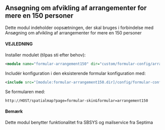 ## Ansøgning om afvikling af arrangementer for mere en 150 personer

Dette modul indeholder oopsætningen, der skal bruges i forbindelse med Ansøgning om afvikling af arrangementer for mere en 150 personer

#### VEJLEDNING

Installer modulet (tilpas sti efter behov):
```xml
<module name="formular-arrangement150" dir="custom/formular-config/arrangement150" permissionlevel="public"/>
```

Includér konfiguration i den eksisterende formular konfiguration med:
```xml
<include src="[module:formular-arrangement150.dir]/config/formular-config.xml" nodes="/config/*" mustexist="false"/>
```

Se formularen med:
```text
http://HOST/spatialmap?page=formular-skin&formular=arrangement150
```

#### Bemærk
Dette modul benytter funktionalitet fra SBSYS og mailservice fra Septima




